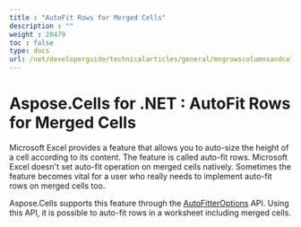 ```yaml
---
title : "AutoFit Rows for Merged Cells" 
description : "" 
weight : 20479 
toc : false
type: docs
url: /net/developerguide/technicalarticles/general/mngrowscolumnsandcells/autofit+rows+for+merged+cells/
---
```


# Aspose.Cells for .NET : AutoFit Rows for Merged Cells


Microsoft Excel provides a feature that allows you to auto-size the height of a cell according to its content. The feature is called auto-fit rows. Microsoft Excel doesn't set auto-fit operation on merged cells natively. Sometimes the feature becomes vital for a user who really needs to implement auto-fit rows on merged cells too.

Aspose.Cells supports this feature through the [AutoFitterOptions](https://apireference.aspose.com/net/cells/aspose.cells/autofitteroptions) API. Using this API, it is possible to auto-fit rows in a worksheet including merged cells.

